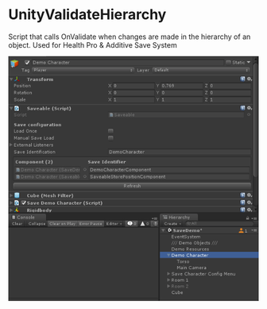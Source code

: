 # UnityValidateHierarchy
Script that calls OnValidate when changes are made in the hierarchy of an object. 
Used for Health Pro &amp; Additive Save System

![How it works](https://github.com/AlexMeesters/UnityValidateHierarchy/blob/master/2019-06-18_18-08-56.gif)
